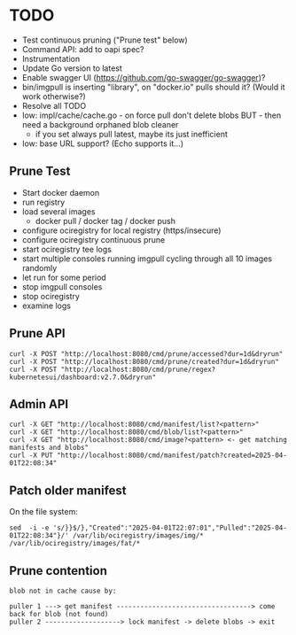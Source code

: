 # TODO

- Test continuous pruning ("Prune test" below)
- Command API: add to oapi spec?
- Instrumentation
- Update Go version to latest
- Enable swagger UI (https://github.com/go-swagger/go-swagger)?
- bin/imgpull is inserting "library", on "docker.io" pulls should it? (Would it work otherwise?)
- Resolve all TODO
- low: impl/cache/cache.go - on force pull don't delete blobs BUT - then need a background orphaned blob cleaner
  - if you set always pull latest, maybe its just inefficient
- low: base URL support? (Echo supports it...)

## Prune Test

- Start docker daemon
- run registry
- load several images
  - docker pull / docker tag / docker push
- configure ociregistry for local registry (https/insecure)
- configure ociregistry continuous prune
- start ociregistry tee logs
- start multiple consoles running imgpull cycling through all 10 images randomly
- let run for some period
- stop imgpull consoles
- stop ociregistry
- examine logs

## Prune API

```shell
curl -X POST "http://localhost:8080/cmd/prune/accessed?dur=1d&dryrun"
curl -X POST "http://localhost:8080/cmd/prune/created?dur=1d&dryrun"
curl -X POST "http://localhost:8080/cmd/prune/regex?kubernetesui/dashboard:v2.7.0&dryrun"
```

## Admin API

```shell
curl -X GET "http://localhost:8080/cmd/manifest/list?<pattern>"
curl -X GET "http://localhost:8080/cmd/blob/list?<pattern>"
curl -X GET "http://localhost:8080/cmd/image?<pattern> <- get matching manifests and blobs"
curl -X PUT "http://localhost:8080/cmd/manifest/patch?created=2025-04-01T22:08:34"
```

## Patch older manifest

On the file system:
```shell
sed  -i -e 's/}}$/},"Created":"2025-04-01T22:07:01","Pulled":"2025-04-01T22:08:34"}/' /var/lib/ociregistry/images/img/* /var/lib/ociregistry/images/fat/*
```

## Prune contention

```
blob not in cache cause by:

puller 1 ---> get manifest ----------------------------------> come back for blob (not found)
puller 2 -------------------> lock manifest -> delete blobs -> exit
```
